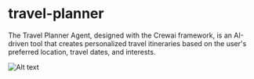 # travel-planner
The Travel Planner Agent, designed with the Crewai framework, is an AI-driven tool that creates personalized travel itineraries based on the user's preferred location, travel dates, and interests.

![Alt text](assests/Gemini_Generated_Image_e2lnpge2lnpge2ln.png)

